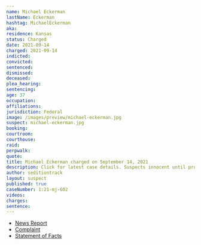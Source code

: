 ```yaml
---
name: Michael Eckerman
lastName: Eckerman
hashtag: MichaelEckerman
aka:
residence: Kansas
status: Charged
date: 2021-09-14
charged: 2021-09-14
indicted:
convicted:
sentenced:
dismissed:
deceased:
plea_hearing:
sentencing:
age: 37
occupation:
affiliations:
jurisdiction: Federal
image: /images/preview/michael-eckerman.jpg
suspect: michael-eckerman.jpg
booking:
courtroom:
courthouse:
raid:
perpwalk:
quote:
title: Michael Eckerman charged on September 14, 2021
description: Click for latest case details. Suspects innocent until proven guilty.
author: seditiontrack
layout: suspect
published: true
caseNumber: 1:21-mj-602
videos:
charges:
sentence:
---
```

- [News Report](https://www.newsweek.com/capitol-rioter-arrested-allegedly-pushing-officer-down-stairs-1631343)
- [Complaint](https://extremism.gwu.edu/sites/g/files/zaxdzs2191/f/Michael%20Eckerman%20Criminal%20Complaint.pdf)
- [Statement of Facts](https://www.justice.gov/usao-dc/case-multi-defendant/file/1434391/download)
